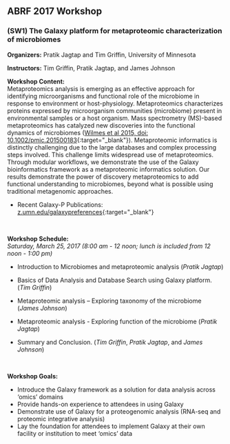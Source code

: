## ABRF 2017 Workshop

### (SW1) The Galaxy platform for metaproteomic characterization of microbiomes

**Organizers:** Pratik Jagtap and Tim Griffin, University of Minnesota
 
**Instructors:** Tim Griffin, Pratik Jagtap, and James Johnson
 
**Workshop Content:**
<br>Metaproteomics analysis is emerging as an effective approach for identifying microorganisms and functional role of the microbiome in response to environment or host-physiology. Metaproteomics characterizes proteins expressed by microorganism communities (microbiome) present in environmental samples or a host organism. Mass spectrometry (MS)-based metaproteomics has catalyzed new discoveries into the functional dynamics of microbiomes ([Wilmes et al 2015, doi: 10.1002/pmic.201500183](http://onlinelibrary.wiley.com/doi/10.1002/pmic.201500183/full){:target="_blank"}). Metaproteomic informatics is distinctly challenging due to the large databases and complex processing steps involved. This challenge limits widespread use of metaproteomics. Through modular workflows, we demonstrate the use of the Galaxy bioinformatics framework as a metaproteomic informatics solution. Our results demonstrate the power of discovery metaproteomics to add functional understanding to microbiomes, beyond what is possible using traditional metagenomic approaches.

- Recent Galaxy-P Publications: [z.umn.edu/galaxypreferences](http://z.umn.edu/galaxypreferences){:target="_blank"}

<br>

**Workshop Schedule:**
<br> _Saturday, March 25, 2017 (8:00 am - 12 noon; lunch is included from 12 noon - 1:00 pm)_
 
- Introduction to Microbiomes and metaproteomic analysis (_Pratik Jagtap_)
 
- Basics of Data Analysis and Database Search using Galaxy platform. (_Tim Griffin_)
 
- Metaproteomic analysis – Exploring taxonomy of the microbiome (_James Johnson_)
 
- Metaproteomic analysis - Exploring function of the microbiome (_Pratik Jagtap_)
 
- Summary and Conclusion. (_Tim Griffin_, _Pratik Jagtap_, and _James Johnson_)

<br>

**Workshop Goals:** 
<br>
- Introduce the Galaxy framework as a solution for data analysis across ‘omics’ domains
- Provide hands-on experience to attendees in using Galaxy
- Demonstrate use of Galaxy for a proteogenomic analysis (RNA-seq and proteomic integrative analysis)
- Lay the foundation for attendees to implement Galaxy at their own facility or institution to meet ‘omics’ data





